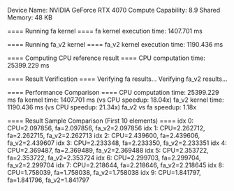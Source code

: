 Device Name: NVIDIA GeForce RTX 4070
Compute Capability: 8.9
Shared Memory: 48 KB

==== Running fa kernel ====
fa kernel execution time: 1407.701 ms

==== Running fa_v2 kernel ====
fa_v2 kernel execution time: 1190.436 ms

==== Computing CPU reference result ====
CPU computation time: 25399.229 ms

==== Result Verification ====
Verifying fa results...
Verifying fa_v2 results...

==== Performance Comparison ====
CPU computation time: 25399.229 ms
fa kernel time: 1407.701 ms (vs CPU speedup: 18.04x)
fa_v2 kernel time: 1190.436 ms (vs CPU speedup: 21.34x)
fa_v2 vs fa speedup: 1.18x

==== Result Sample Comparison (First 10 elements) ====
idx 0: CPU=2.097856, fa=2.097856, fa_v2=2.097856
idx 1: CPU=2.262712, fa=2.262715, fa_v2=2.262713
idx 2: CPU=2.439600, fa=2.439606, fa_v2=2.439607
idx 3: CPU=2.233348, fa=2.233350, fa_v2=2.233351
idx 4: CPU=2.369487, fa=2.369489, fa_v2=2.369488
idx 5: CPU=2.353722, fa=2.353722, fa_v2=2.353724
idx 6: CPU=2.299703, fa=2.299704, fa_v2=2.299704
idx 7: CPU=2.218644, fa=2.218646, fa_v2=2.218645
idx 8: CPU=1.758039, fa=1.758038, fa_v2=1.758038
idx 9: CPU=1.841797, fa=1.841796, fa_v2=1.841797